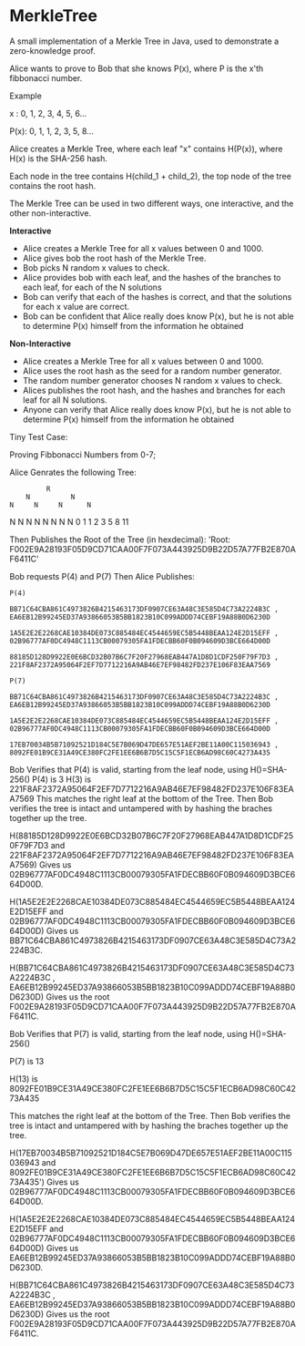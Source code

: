# MerkleTree

A small implementation of a Merkle Tree in Java, used to demonstrate a zero-knowledge proof.

Alice wants to prove to Bob that she knows P(x), where P is the x'th fibbonacci number.

Example

 x  : 0, 1, 2, 3, 4, 5, 6...
 
P(x): 0, 1, 1, 2, 3, 5, 8... 

Alice creates a Merkle Tree, where each leaf "x" contains H(P(x)), where H(x) is the SHA-256 hash.

Each node in the tree contains H(child_1 + child_2), the top node of the tree contains the root hash. 

The Merkle Tree can be used in two different ways, one interactive, and the other non-interactive.

**Interactive**
* Alice creates a Merkle Tree for all x values between 0 and 1000.
* Alice gives bob the root hash of the Merkle Tree.
* Bob picks N random x values to check.
* Alice provides bob with each leaf, and the hashes of the branches to each leaf, for each of the N solutions
* Bob can verify that each of the hashes is correct, and that the solutions for each x value are correct. 
* Bob can be confident that Alice really does know P(x), but he is not able to determine P(x) himself from the information he obtained

**Non-Interactive**
* Alice creates a Merkle Tree for all x values between 0 and 1000.
* Alice uses the root hash as the seed for a random number generator.
* The random number generator chooses N random x values to check.
* Alices publishes the root hash, and the hashes and branches for each leaf for all N solutions.
* Anyone can verify that Alice really does know P(x), but he is not able to determine P(x) himself from the information he obtained

Tiny Test Case:

Proving Fibbonacci Numbers from 0-7;

Alice Genrates the following Tree:
  
             R  
        N          N   
    N     N     N      N 
  N   N  N  N  N  N  N  N
  0   1  1  2  3  5  8  11
  
Then Publishes the Root of the Tree (in hexdecimal):
'Root: F002E9A28193F05D9CD71CAA00F7F073A443925D9B22D57A77FB2E870AF6411C'

Bob requests P(4) and P(7) Then Alice Publishes:

```
P(4)

BB71C64CBA861C4973826B4215463173DF0907CE63A48C3E585D4C73A2224B3C , EA6EB12B99245ED37A93866053B5BB1823B10C099ADDD74CEBF19A88B0D6230D

1A5E2E2E2268CAE10384DE073C885484EC4544659EC5B5448BEAA124E2D15EFF , 02B96777AF0DC4948C1113CB00079305FA1FDECBB60F0B094609D3BCE664D00D

88185D128D9922E0E6BCD32B07B6C7F20F27968EAB447A1D8D1CDF250F79F7D3 , 221F8AF2372A95064F2EF7D7712216A9AB46E7EF98482FD237E106F83EAA7569

P(7)

BB71C64CBA861C4973826B4215463173DF0907CE63A48C3E585D4C73A2224B3C , EA6EB12B99245ED37A93866053B5BB1823B10C099ADDD74CEBF19A88B0D6230D

1A5E2E2E2268CAE10384DE073C885484EC4544659EC5B5448BEAA124E2D15EFF , 02B96777AF0DC4948C1113CB00079305FA1FDECBB60F0B094609D3BCE664D00D

17EB70034B5B71092521D184C5E7B069D47DE657E51AEF2BE11A00C115036943 , 8092FE01B9CE31A49CE380FC2FE1EE6B6B7D5C15C5F1ECB6AD98C60C4273A435
```

Bob Verifies that P(4) is valid, starting from the leaf node, using H()=SHA-256()
P(4) is 3
H(3) is 221F8AF2372A95064F2EF7D7712216A9AB46E7EF98482FD237E106F83EAA7569 
This matches the right leaf at the bottom of the Tree. Then Bob verifies the tree is intact and untampered with by hashing the braches together up the tree.

H(88185D128D9922E0E6BCD32B07B6C7F20F27968EAB447A1D8D1CDF250F79F7D3 and 221F8AF2372A95064F2EF7D7712216A9AB46E7EF98482FD237E106F83EAA7569) 
Gives us 02B96777AF0DC4948C1113CB00079305FA1FDECBB60F0B094609D3BCE664D00D. 

H(1A5E2E2E2268CAE10384DE073C885484EC4544659EC5B5448BEAA124E2D15EFF and 02B96777AF0DC4948C1113CB00079305FA1FDECBB60F0B094609D3BCE664D00D) 
Gives us BB71C64CBA861C4973826B4215463173DF0907CE63A48C3E585D4C73A2224B3C.

H(BB71C64CBA861C4973826B4215463173DF0907CE63A48C3E585D4C73A2224B3C , EA6EB12B99245ED37A93866053B5BB1823B10C099ADDD74CEBF19A88B0D6230D) 
Gives us the root F002E9A28193F05D9CD71CAA00F7F073A443925D9B22D57A77FB2E870AF6411C.

Bob Verifies that P(7) is valid, starting from the leaf node, using H()=SHA-256()

P(7) is 13

H(13) is 8092FE01B9CE31A49CE380FC2FE1EE6B6B7D5C15C5F1ECB6AD98C60C4273A435 

This matches the right leaf at the bottom of the Tree. Then Bob verifies the tree is intact and untampered with by hashing the braches together up the tree.

H(17EB70034B5B71092521D184C5E7B069D47DE657E51AEF2BE11A00C115036943 and 8092FE01B9CE31A49CE380FC2FE1EE6B6B7D5C15C5F1ECB6AD98C60C4273A435') 
Gives us 02B96777AF0DC4948C1113CB00079305FA1FDECBB60F0B094609D3BCE664D00D. 

H(1A5E2E2E2268CAE10384DE073C885484EC4544659EC5B5448BEAA124E2D15EFF and 02B96777AF0DC4948C1113CB00079305FA1FDECBB60F0B094609D3BCE664D00D) 
Gives us EA6EB12B99245ED37A93866053B5BB1823B10C099ADDD74CEBF19A88B0D6230D.

H(BB71C64CBA861C4973826B4215463173DF0907CE63A48C3E585D4C73A2224B3C , EA6EB12B99245ED37A93866053B5BB1823B10C099ADDD74CEBF19A88B0D6230D) 
Gives us the root F002E9A28193F05D9CD71CAA00F7F073A443925D9B22D57A77FB2E870AF6411C.







